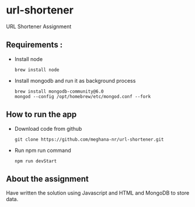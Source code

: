 # url-shortener
URL Shortener Assignment

## Requirements :
 - Install node
    ```
    brew install node
    ```
 - Install mongodb and run it as background process
    ```
    brew install mongodb-community@6.0
    mongod --config /opt/homebrew/etc/mongod.conf --fork
    ```
## How to run the app
- Download code from github
    ```
    git clone https://github.com/meghana-nr/url-shortener.git
    ```
- Run npm run command
    ```
    npm run devStart
    ```

## About the assignment
Have written the solution using Javascript and HTML and MongoDB to store data.
